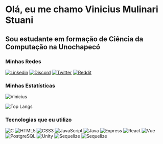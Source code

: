 # Olá, eu me chamo Vinicius Mulinari Stuani
## Sou estudante em formação de Ciência da Computação na Unochapecó

### Minhas Redes
[![Linkedin](https://img.shields.io/badge/LinkedIn-0077B5?style=for-the-badge&logo=linkedin&logoColor=white)](https://www.linkedin.com/in/vinicius-mulinari-stuani-819bb1290/)
[![Discord](https://img.shields.io/badge/Discord-7289DA?style=for-the-badge&logo=discord&logoColor=white)](https://discord.com/channels/@_vinim)
[![Twitter](https://img.shields.io/badge/Twitter-1DA1F2?style=for-the-badge&logo=twitter&logoColor=white)](https://twitter.com/@Vini_stu)
[![Reddit](https://img.shields.io/badge/Reddit-FF4500?style=for-the-badge&logo=reddit&logoColor=white)](https://reddit.com/u/soulja_boy87)

### Minhas Estatísticas

![Vinicius](https://github-readme-stats.vercel.app/api?username=kishi011&show_icons=true&theme=radical)

![Top Langs](https://github-readme-stats.vercel.app/api/top-langs/?username=kishi011&layout=compact)

### Tecnologias que eu utilizo

![C](https://img.shields.io/badge/C-00599C?style=for-the-badge&logo=c&logoColor=white)
![HTML5](https://img.shields.io/badge/HTML5-E34F26?style=for-the-badge&logo=html5&logoColor=white)
![CSS3](https://img.shields.io/badge/CSS3-1572B6?style=for-the-badge&logo=css3&logoColor=white)
![JavaScript](https://img.shields.io/badge/JavaScript-323330?style=for-the-badge&logo=javascript&logoColor=F7DF1E)
![Java](https://img.shields.io/badge/Java-ED8B00?style=for-the-badge&logo=openjdk&logoColor=white)
![Express](https://img.shields.io/badge/Express.js-404D59?style=for-the-badge)
![React](https://img.shields.io/badge/React-20232A?style=for-the-badge&logo=react&logoColor=61DAFB)
![Vue](https://img.shields.io/badge/Vue.js-35495E?style=for-the-badge&logo=vue.js&logoColor=4FC08D)
![PostgreSQL](https://img.shields.io/badge/PostgreSQL-316192?style=for-the-badge&logo=postgresql&logoColor=white)
![Unity](https://img.shields.io/badge/Unity-100000?style=for-the-badge&logo=unity&logoColor=white)
![Sequelize](https://img.shields.io/badge/sequelize-323330?style=for-the-badge&logo=sequelize&logoColor=blue)
![Sequelize](https://img.shields.io/badge/MySQL-00000F?style=for-the-badge&logo=mysql&logoColor=white)
